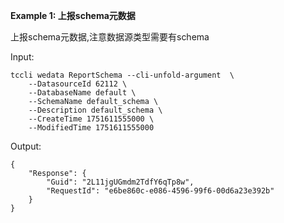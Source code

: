 **Example 1: 上报schema元数据**

上报schema元数据,注意数据源类型需要有schema

Input: 

```
tccli wedata ReportSchema --cli-unfold-argument  \
    --DatasourceId 62112 \
    --DatabaseName default \
    --SchemaName default_schema \
    --Description default_schema \
    --CreateTime 1751611555000 \
    --ModifiedTime 1751611555000
```

Output: 
```
{
    "Response": {
        "Guid": "2L11jgUGmdm2TdfY6qTp8w",
        "RequestId": "e6be860c-e086-4596-99f6-00d6a23e392b"
    }
}
```

